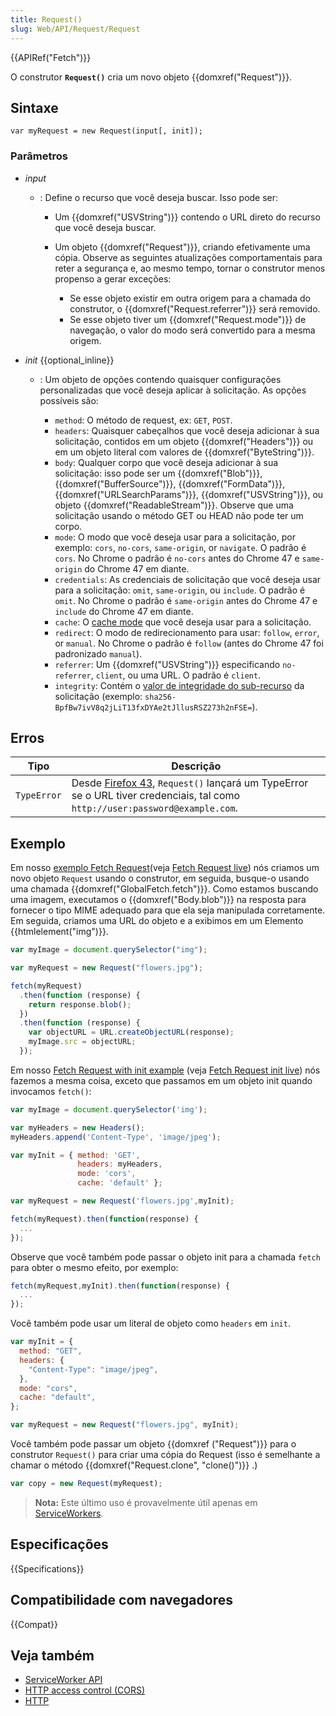 ```yaml
---
title: Request()
slug: Web/API/Request/Request
---
```


{{APIRef("Fetch")}}

O construtor **`Request()`** cria um novo objeto {{domxref("Request")}}.

## Sintaxe

```
var myRequest = new Request(input[, init]);
```

### Parâmetros

- _input_

  - : Define o recurso que você deseja buscar. Isso pode ser:

    - Um {{domxref("USVString")}} contendo o URL direto do recurso que você deseja buscar.
    - Um objeto {{domxref("Request")}}, criando efetivamente uma cópia. Observe as seguintes atualizações comportamentais para reter a segurança e, ao mesmo tempo, tornar o construtor menos propenso a gerar exceções:

      - Se esse objeto existir em outra origem para a chamada do construtor, o {{domxref("Request.referrer")}} será removido.
      - Se esse objeto tiver um {{domxref("Request.mode")}} de navegação, o valor do modo será convertido para a mesma origem.

- _init_ {{optional_inline}}

  - : Um objeto de opções contendo quaisquer configurações personalizadas que você deseja aplicar à solicitação. As opções possíveis são:

    - `method`: O método de request, ex: `GET`, `POST`.
    - `headers`: Quaisquer cabeçalhos que você deseja adicionar à sua solicitação, contidos em um objeto {{domxref("Headers")}} ou em um objeto literal com valores de {{domxref("ByteString")}}.
    - `body`: Qualquer corpo que você deseja adicionar à sua solicitação: isso pode ser um {{domxref("Blob")}}, {{domxref("BufferSource")}}, {{domxref("FormData")}}, {{domxref("URLSearchParams")}}, {{domxref("USVString")}}, ou objeto {{domxref("ReadableStream")}}. Observe que uma solicitação usando o método GET ou HEAD não pode ter um corpo.
    - `mode`: O modo que você deseja usar para a solicitação, por exemplo: `cors`, `no-cors`, `same-origin`, or `navigate`. O padrão é `cors`. No Chrome o padrão é `no-cors` antes do Chrome 47 e `same-origin` do Chrome 47 em diante.
    - `credentials`: As credenciais de solicitação que você deseja usar para a solicitação: `omit`, `same-origin`, ou `include`. O padrão é `omit`. No Chrome o padrão é `same-origin` antes do Chrome 47 e `include` do Chrome 47 em diante.
    - `cache`: O [cache mode](/pt-BR/docs/Web/API/Request/cache) que você deseja usar para a solicitação.
    - `redirect`: O modo de redirecionamento para usar: `follow`, `error`, or `manual`. No Chrome o padrão é `follow` (antes do Chrome 47 foi padronizado `manual`).
    - `referrer`: Um {{domxref("USVString")}} especificando `no-referrer`, `client`, ou uma URL. O padrão é `client`.
    - `integrity`: Contém o [valor de integridade do sub-recurso](/pt-BR/docs/Web/Security/Subresource_Integrity) da solicitação (exemplo: `sha256-BpfBw7ivV8q2jLiT13fxDYAe2tJllusRSZ273h2nFSE=`).

## Erros

| Tipo        | Descrição                                                                                                                                                              |
| ----------- | ---------------------------------------------------------------------------------------------------------------------------------------------------------------------- |
| `TypeError` | Desde [Firefox 43](/pt-BR/docs/Mozilla/Firefox/Releases/43), `Request()` lançará um TypeError se o URL tiver credenciais, tal como `http://user:password@example.com`. |

## Exemplo

Em nosso [exemplo Fetch Request](https://github.com/mdn/fetch-examples/tree/master/fetch-request-with-init)(veja [Fetch Request live](http://mdn.github.io/fetch-examples/fetch-request/)) nós criamos um novo objeto `Request` usando o construtor, em seguida, busque-o usando uma chamada {{domxref("GlobalFetch.fetch")}}. Como estamos buscando uma imagem, executamos o {{domxref("Body.blob")}} na resposta para fornecer o tipo MIME adequado para que ela seja manipulada corretamente. Em seguida, criamos uma URL do objeto e a exibimos em um Elemento {{htmlelement("img")}}.

```js
var myImage = document.querySelector("img");

var myRequest = new Request("flowers.jpg");

fetch(myRequest)
  .then(function (response) {
    return response.blob();
  })
  .then(function (response) {
    var objectURL = URL.createObjectURL(response);
    myImage.src = objectURL;
  });
```

Em nosso [Fetch Request with init example](https://github.com/mdn/fetch-examples/tree/master/fetch-request-with-init) (veja [Fetch Request init live](http://mdn.github.io/fetch-examples/fetch-request-with-init/)) nós fazemos a mesma coisa, exceto que passamos em um objeto init quando invocamos `fetch()`:

```js
var myImage = document.querySelector('img');

var myHeaders = new Headers();
myHeaders.append('Content-Type', 'image/jpeg');

var myInit = { method: 'GET',
               headers: myHeaders,
               mode: 'cors',
               cache: 'default' };

var myRequest = new Request('flowers.jpg',myInit);

fetch(myRequest).then(function(response) {
  ...
});
```

Observe que você também pode passar o objeto init para a chamada `fetch` para obter o mesmo efeito, por exemplo:

```js
fetch(myRequest,myInit).then(function(response) {
  ...
});
```

Você também pode usar um literal de objeto como `headers` em `init`.

```js
var myInit = {
  method: "GET",
  headers: {
    "Content-Type": "image/jpeg",
  },
  mode: "cors",
  cache: "default",
};

var myRequest = new Request("flowers.jpg", myInit);
```

Você também pode passar um objeto {{domxref ("Request")}} para o construtor `Request()` para criar uma cópia do Request (isso é semelhante a chamar o método {{domxref("Request.clone", "clone()")}} .)

```js
var copy = new Request(myRequest);
```

> **Nota:** Este último uso é provavelmente útil apenas em [ServiceWorkers](/pt-BR/docs/Web/API/ServiceWorker_API).

## Especificações

{{Specifications}}

## Compatibilidade com navegadores

{{Compat}}

## Veja também

- [ServiceWorker API](/pt-BR/docs/Web/API/ServiceWorker_API)
- [HTTP access control (CORS)](/pt-BR/docs/Web/HTTP/Access_control_CORS)
- [HTTP](/pt-BR/docs/Web/HTTP)
